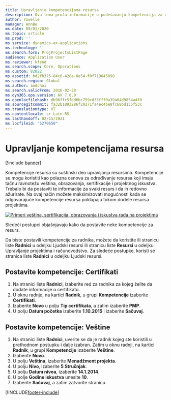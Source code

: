 ```yaml
---
title: Upravljanje kompetencijama resursa
description: Ova tema pruža informacije o podešavanju kompetencija za resurse projekta.
author: Yowelle
manager: AnnBe
ms.date: 09/01/2020
ms.topic: article
ms.prod: ''
ms.service: dynamics-ax-applications
ms.technology: ''
ms.search.form: ProjProjectsListPage
audience: Application User
ms.reviewer: kfend
ms.search.scope: Core, Operations
ms.custom: 82022
ms.assetid: bd2fb375-84c6-428a-8e54-f0f719045898
ms.search.region: Global
ms.author: andchoi
ms.search.validFrom: 2016-02-28
ms.dyn365.ops.version: AX 7.0.0
ms.openlocfilehash: db96ffc5fdd6bc759cd35fff0a39a64d9854a4f0
ms.sourcegitcommit: fa32b1893286f20271fa4ec4be8fc68bd135f53c
ms.translationtype: HT
ms.contentlocale: sr-Latn-RS
ms.lasthandoff: 02/15/2021
ms.locfileid: "5270650"
---
```

# <a name="manage-resource-competencies"></a>Upravljanje kompetencijama resursa

[!include [banner](../includes/banner.md)]

Kompetencije resursa su suštinski deo upravljanja resursima. Kompetencije se mogu koristiti kao polazna osnova za određivanje resursa koji imaju tačnu ravnotežu veština, obrazovanja, sertifikacije i projektnog iskustva. Trebalo bi da postaviti te informacije za svaki resurs i da ih redovno ažurirate. Na ovaj način možete maksimizovati mogućnosti kada se odgovarajuće kompetencije resursa poklapaju tokom dodele resursa projektima.

[![Primeri veština, sertifikacija, obrazovanja i iskustva rada na projektima](./media/projectresourcing06-1024x383.jpg)](./media/projectresourcing06.jpg)

Sledeći postupci objašnjavaju kako da postavite neke kompetencije za resurs.

Da biste postavili kompetencije za radnika, možete da koristite ili stranicu liste **Radnici** u odeljku Ljudski resursi ili stranicu liste **Resursi** u odeljku Upravljanje projektima i računovodstvo. Za sledeće postupke, koristi se stranica liste **Radnici** u odeljku Ljudski resursi.

## <a name="set-up-competencies-certificates"></a>Postavite kompetencije: Certifikati

1. Na stranici liste **Radnici**, izaberite red za radnika za kojeg želite da dodate informacije o certifikatu.
2. U oknu radnje, na kartici **Radnik**, u grupi **Kompetencije** izaberite **Certifikati**.
3. Izaberite **Novo** u polju **Tip certifikata**, a zatim izaberite **PMP**.
4. U polju **Datum početka** izaberite **1.10.2015** i izaberite **Sačuvaj**.

## <a name="set-up-competencies-skills"></a>Postavite kompetencije: Veštine

1. Na stranici liste **Radnici**, uverite se da je radnik kojeg ste koristili u prethodnom postupku i dalje izabran. Zatim u oknu radnji, na kartici **Radnik**, u grupi **Kompetencije** izaberite **Veštine**.
2. Izaberite **Novo**.
3. U polju **Veština**, izaberite **Menadžment projekta**.
4. U polju **Nivo**, izaberite **5 Stručnjak**.
5. U polju **Datum nivoa**, izaberite **14.1.2014**.
6. U polje **Godine iskustva** unesite **10**.
7. Izaberite **Sačuvaj**, a zatim zatvorite stranicu.


[!INCLUDE[footer-include](../includes/footer-banner.md)]